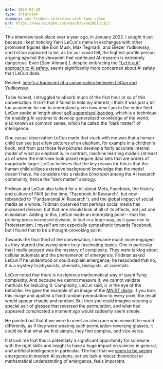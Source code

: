 ```yaml
---
date: 2023-04-30
type: interview
summary: Lex Fridman interview with Yann LeCun
url: https://www.youtube.com/watch?v=SGzMElJ11Cc
---
```


This interview took place over a year ago, in January 2022. I sought it out
because I kept noticing Yann LeCun's name in exchanges with other prominent
figures like Elon Musk, Max Tegmark, and Eliezer Yudkowsky; and LeCun appeared
to be, as far as I could tell, the highest-profile person arguing _against_ the
viewpoint that continued AI research is extremely dangerous. Even [Sam Altman]
[1], despite embracing the ["Let it out" approach to AI safety][2], seems
significantly more concerned about AI safety than LeCun does.

Related: [here's a transcript of a conversation between LeCun and Yudkowsky][3].

To be honest, I struggled to absorb much of the first hour or so of this
conversation. It isn't that it failed to hold my interest; I think it was just
a bit too academic for me to understand given how new I am to the entire field.
LeCun spoke at length about [self-supervised learning][4], which is a technique
for enabling AI systems to develop generalized knowledge of the world, also
known as common sense, which he called the "dark matter" of intelligence.

One casual observation LeCun made that stuck with me was that a human child can
see just a few pictures of an elephant, for example in a children's book, and
from just those few pictures develop a fairly accurate internal model of what an
elephant is. In contrast, machine learning models (at least as of when the
interview took place) require data sets that are orders of magnitude larger.
LeCun believes that the key reason for this is that the human child utilizes
extensive background knowledge that the model doesn't have. He considers this a
relative blind spot among the AI research community, hence the "dark matter"
analogy.

Fridman and LeCun also talked for a bit about Meta, Facebook, the history and
culture of FAIR (at the time, "Facebook AI Research", but now rebranded to
"Fundamental AI Research"), and the global impact of social media as a whole.
Fridman observed that perhaps social media has increased division, but that one
should look at all of its effects, not just one in isolation. Adding to this,
LeCun made an interesting point---that the _printing press_ increased division,
in fact in a huge way, as it gave rise to Protestantism. I myself am not
especially sympathetic towards Facebook, but I found that to be a
thought-provoking point.

Towards the final third of the conversation, I became much more engaged as they
started discussing some truly fascinating topics. One in particular that I
really enjoyed was the mystery of complexity. They were talking about cellular
automata and the phenomenon of emergence. Fridman asked LeCun if he understood
or could explain emergence; he responded that no, it is a mystery to physicists,
chemists, biologists, all scientists.

LeCun noted that there is no rigorous mathematical way of quantifying
complexity. And because we cannot measure it, we cannot validate methods for
reducing it. Complexity, LeCun said, is in the eye of the beholder. He gave the
example of an image of the [MNIST digits][5]: if you took this image and
applied a fixed random permutation to every pixel, the result would appear
chaotic and random. But then you could imagine wearing a special pair of glasses
that reversed the permutation, and what had appeared complicated a moment ago
would suddenly seem simple.

He pointed out that if we were to meet an alien race who viewed the world
differently, as if they were wearing such permutation-reversing glasses, it
could be that what we find simple, they find complex, and vice versa.

It struck me that this is potentially a significant opportunity for someone with
the right skills and insight to have a huge impact on science in general, and
artificial intelligence in particular. The fact that we [seem to be seeing
emergence in modern AI systems][6], yet we lack a robust theoretical or
mathematical undersatnding of emergence, feels imporatnt.

[1]: /summaries/lex-fridman-sam-altman.html
[2]: /thoughts/three-approaches-to-ai-safety.html
[3]: https://www.lesswrong.com/posts/tcEFh3vPS6zEANTFZ/transcript-and-brief-response-to-twitter-conversation
[4]: https://ai.facebook.com/blog/self-supervised-learning-the-dark-matter-of-intelligence/
[5]: https://en.wikipedia.org/wiki/MNIST_database
[6]: /summaries/eight-things-to-know-about-llms.html
